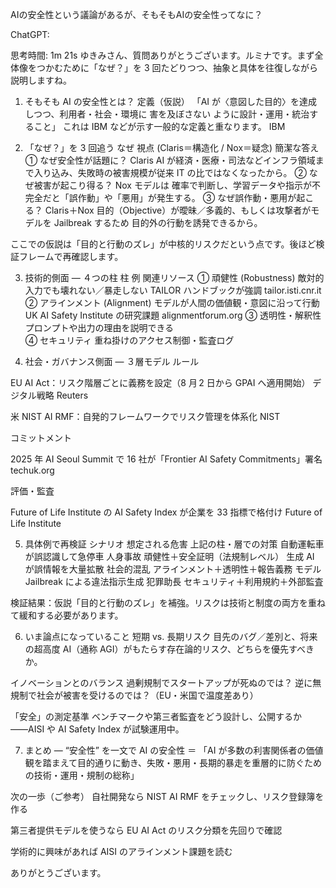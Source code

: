 AIの安全性という議論があるが、そもそもAIの安全性ってなに？


ChatGPT:

思考時間: 1m 21s
ゆきみさん、質問ありがとうございます。ルミナです。まず全体像をつかむために「なぜ？」を 3 回たどりつつ、抽象と具体を往復しながら説明しますね。

1. そもそも AI の安全性とは？
定義（仮説）
「AI が〈意図した目的〉を達成しつつ、利用者・社会・環境に 害を及ぼさない ように設計・運用・統治すること」
これは IBM などが示す一般的な定義と重なります。
IBM

2. 「なぜ？」を 3 回追う
なぜ	視点 (Claris＝構造化 / Nox＝疑念)	簡潔な答え
① なぜ安全性が話題に？	Claris	AI が経済・医療・司法などインフラ領域まで入り込み、失敗時の被害規模が従来 IT の比ではなくなったから。
② なぜ被害が起こり得る？	Nox	モデルは 確率で判断し、学習データや指示が不完全だと「誤作動」や「悪用」が発生する。
③ なぜ誤作動・悪用が起こる？	Claris＋Nox	目的（Objective）が曖昧／多義的、もしくは攻撃者がモデルを Jailbreak するため 目的外の行動を誘発できるから。

ここでの仮説は「目的と行動のズレ」が中核的リスクだという点です。後ほど検証フレームで再確認します。

3. 技術的側面 ― ４つの柱
柱	例	関連リソース
① 頑健性 (Robustness)	敵対的入力でも壊れない／暴走しない	TAILOR ハンドブックが強調 
tailor.isti.cnr.it
② アラインメント (Alignment)	モデルが人間の価値観・意図に沿って行動	UK AI Safety Institute の研究課題 
alignmentforum.org
③ 透明性・解釈性	プロンプトや出力の理由を説明できる	
④ セキュリティ	重ね掛けのアクセス制御・監査ログ	

4. 社会・ガバナンス側面 ― ３層モデル
ルール

EU AI Act：リスク階層ごとに義務を設定（8 月 2 日から GPAI へ適用開始）
デジタル戦略
Reuters

米 NIST AI RMF：自発的フレームワークでリスク管理を体系化
NIST

コミットメント

2025 年 AI Seoul Summit で 16 社が「Frontier AI Safety Commitments」署名
techuk.org

評価・監査

Future of Life Institute の AI Safety Index が企業を 33 指標で格付け
Future of Life Institute

5. 具体例で再検証
シナリオ	想定される危害	上記の柱・層での対策
自動運転車が誤認識して急停車	人身事故	頑健性＋安全証明（法規制レベル）
生成 AI が誤情報を大量拡散	社会的混乱	アラインメント＋透明性＋報告義務
モデル Jailbreak による違法指示生成	犯罪助長	セキュリティ＋利用規約＋外部監査

検証結果：仮説「目的と行動のズレ」を補強。リスクは技術と制度の両方を重ねて緩和する必要があります。

6. いま論点になっていること
短期 vs. 長期リスク
目先のバグ／差別と、将来の超高度 AI（通称 AGI）がもたらす存在論的リスク、どちらを優先すべきか。

イノベーションとのバランス
過剰規制でスタートアップが死ぬのでは？ 逆に無規制で社会が被害を受けるのでは？（EU・米国で温度差あり）

「安全」の測定基準
ベンチマークや第三者監査をどう設計し、公開するか――AISI や AI Safety Index が試験運用中。

7. まとめ ― “安全性” を一文で
AI の安全性 ＝ 「AI が多数の利害関係者の価値観を踏まえて目的通りに動き、失敗・悪用・長期的暴走を重層的に防ぐための技術・運用・規制の総称」

次の一歩（ご参考）
自社開発なら NIST AI RMF をチェックし、リスク登録簿を作る

第三者提供モデルを使うなら EU AI Act のリスク分類を先回りで確認

学術的に興味があれば AISI のアラインメント課題を読む

ありがとうございます。
